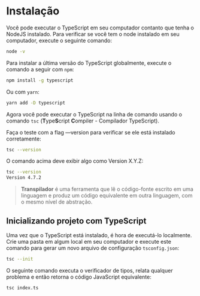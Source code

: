 # Instalação

Você pode executar o TypeScript em seu computador contanto que tenha o NodeJS instalado. Para verificar se você tem o node instalado em seu computador, execute o seguinte comando:

```sh
node -v
```

Para instalar a última versão do TypeScript globalmente, execute o comando a seguir com `npm`:

```sh
npm install -g typescript
```

Ou com `yarn`:

```sh
yarn add -D typescript
```

Agora você pode executar o TypeScript na linha de comando usando o comando `tsc` (**T**ype**S**cript **C**ompiler - Compilador TypeScript).

Faça o teste com a flag —version para verificar se ele está instalado corretamente:

```sh
tsc --version
```

O comando acima deve exibir algo como Version X.Y.Z:

```sh
tsc --version
Version 4.7.2
```

> **Transpilador** é uma ferramenta que lê o código-fonte escrito em uma linguagem e produz um código equivalente em outra linguagem, com o mesmo nível de abstração.

## Inicializando projeto com TypeScript

Uma vez que o TypeScript está instalado, é hora de executá-lo localmente. Crie uma pasta em algum local em seu computador e execute este comando para gerar um novo arquivo de configuração `tsconfig.json`:

```sh
tsc --init
```

O seguinte comando executa o verificador de tipos, relata qualquer problema e então retorna o código JavaScript equivalente:

```sh
tsc index.ts
```
